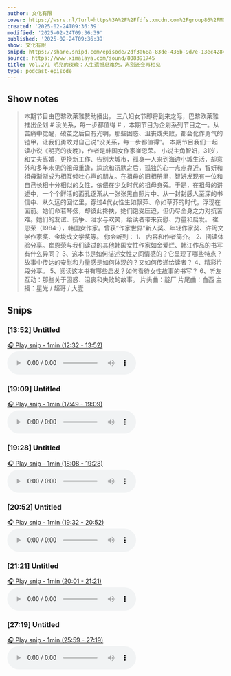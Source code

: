 ```yaml
---
author: 文化有限
cover: https://wsrv.nl/?url=https%3A%2F%2Ffdfs.xmcdn.com%2Fgroup86%2FM09%2F93%2F15%2FwKg5Jl7oVC7jwzOyAAKPBjf4fAA078.jpg&w=200&h=200
created: '2025-02-24T09:36:39'
modified: '2025-02-24T09:36:39'
published: '2025-02-24T09:36:39'
show: 文化有限
snipd: https://share.snipd.com/episode/2df3a68a-83de-436b-9d7e-13ec4284dc43
source: https://www.ximalaya.com/sound/808391745
title: Vol.271 明亮的夜晚：人生遗憾总难免，离别还会再相见
type: podcast-episode
---
```



## Show notes
> 本期节目由巴黎欧莱雅赞助播出，  三八妇女节即将到来之际，巴黎欧莱雅  推出企划 #  没关系，每一步都值得  #   ，本期节目为企划系列节目之一。从苦痛中觉醒，破茧之后自有光明，那些困惑、沮丧或失败，都会化作勇气的铠甲，让我们勇敢对自己说“没关系，每一步都值得”。 
> 本期节目我们一起读小说《明亮的夜晚》，作者是韩国女作家崔恩荣。 
> 小说主角智妍，31岁，和丈夫离婚，更换新工作、告别大城市，孤身一人来到海边小城生活，却意外和多年未见的祖母重逢，尴尬和沉默之后，孤独的心一点点靠近，智妍和祖母渐渐成为相互倾吐心声的朋友。在祖母的旧相册里，智妍发现有一位和自己长相十分相似的女性，依偎在少女时代的祖母身旁。于是，在祖母的讲述中，一个个鲜活的面孔逐渐从一张张黑白照片中、从一封封感人至深的书信中、从久远的回忆里，穿过4代女性生如飘萍、命如草芥的时代，浮现在面前。她们命若琴弦，却彼此搀扶，她们饱受压迫，但仍尽全身之力对抗苦难。她们的友谊、抗争、泪水与欢笑，给读者带来安慰、力量和启发。 
> 崔恩荣（1984-），韩国女作家。曾获“作家世界”新人奖、年轻作家奖、许筠文学作家奖、金埈成文学奖等。 
> 你会听到： 
> 1、 内容和作者简介。
> 2、阅读体验分享。崔恩荣与我们读过的其他韩国女性作家如金爱烂、韩江作品的书写有什么异同？
> 3、这本书是如何描述女性之间情感的？它呈现了哪些特点？故事中传达的安慰和力量感是如何体现的？又如何传递给读者？
> 4、精彩片段分享。
> 5、阅读这本书有哪些启发？如何看待女性故事的书写？
> 6、听友互动：那些关于困惑、沮丧和失败的故事。 
> 片头曲：靛厂 
> 片尾曲：白西 
> 主播：星光 / 超哥 / 大壹

## Snips
### [13:52] Untitled
[🎧 Play snip - 1min️ (12:32 - 13:52)](https://share.snipd.com/snip/4a929194-74c8-481a-8567-69c52d48f031)
<audio controls> <source src="https://jt.ximalaya.com//GKwRIaILkbU4AhNdEANs6xxO.m4a?channel=rss&album_id=29887212&track_id=808391745&uid=68693381&jt=https://aod.cos.tx.xmcdn.com/storages/ee18-audiofreehighqps/E2/F8/GKwRIaILkbU4AhNdEANs6xxO.m4a#t=12:32,13:52"> </audio>
### [19:09] Untitled
[🎧 Play snip - 1min️ (17:49 - 19:09)](https://share.snipd.com/snip/2075339f-eed6-40a5-9dbf-badb6f0714ed)
<audio controls> <source src="https://jt.ximalaya.com//GKwRIaILkbU4AhNdEANs6xxO.m4a?channel=rss&album_id=29887212&track_id=808391745&uid=68693381&jt=https://aod.cos.tx.xmcdn.com/storages/ee18-audiofreehighqps/E2/F8/GKwRIaILkbU4AhNdEANs6xxO.m4a#t=17:49,19:09"> </audio>
### [19:28] Untitled
[🎧 Play snip - 1min️ (18:08 - 19:28)](https://share.snipd.com/snip/0dd04ee6-b82d-49ff-95e9-7b9a3d1740f8)
<audio controls> <source src="https://jt.ximalaya.com//GKwRIaILkbU4AhNdEANs6xxO.m4a?channel=rss&album_id=29887212&track_id=808391745&uid=68693381&jt=https://aod.cos.tx.xmcdn.com/storages/ee18-audiofreehighqps/E2/F8/GKwRIaILkbU4AhNdEANs6xxO.m4a#t=18:08,19:28"> </audio>
### [20:52] Untitled
[🎧 Play snip - 1min️ (19:32 - 20:52)](https://share.snipd.com/snip/12e1dc77-8caf-4cb8-9737-73d4d4128a9c)
<audio controls> <source src="https://jt.ximalaya.com//GKwRIaILkbU4AhNdEANs6xxO.m4a?channel=rss&album_id=29887212&track_id=808391745&uid=68693381&jt=https://aod.cos.tx.xmcdn.com/storages/ee18-audiofreehighqps/E2/F8/GKwRIaILkbU4AhNdEANs6xxO.m4a#t=19:32,20:52"> </audio>
### [21:21] Untitled
[🎧 Play snip - 1min️ (20:01 - 21:21)](https://share.snipd.com/snip/3fa7333f-222f-47c4-8651-79a47788f673)
<audio controls> <source src="https://jt.ximalaya.com//GKwRIaILkbU4AhNdEANs6xxO.m4a?channel=rss&album_id=29887212&track_id=808391745&uid=68693381&jt=https://aod.cos.tx.xmcdn.com/storages/ee18-audiofreehighqps/E2/F8/GKwRIaILkbU4AhNdEANs6xxO.m4a#t=20:01,21:21"> </audio>
### [27:19] Untitled
[🎧 Play snip - 1min️ (25:59 - 27:19)](https://share.snipd.com/snip/cd5b2afc-bacc-4ed8-b67f-3d6363862297)
<audio controls> <source src="https://jt.ximalaya.com//GKwRIaILkbU4AhNdEANs6xxO.m4a?channel=rss&album_id=29887212&track_id=808391745&uid=68693381&jt=https://aod.cos.tx.xmcdn.com/storages/ee18-audiofreehighqps/E2/F8/GKwRIaILkbU4AhNdEANs6xxO.m4a#t=25:59,27:19"> </audio>
